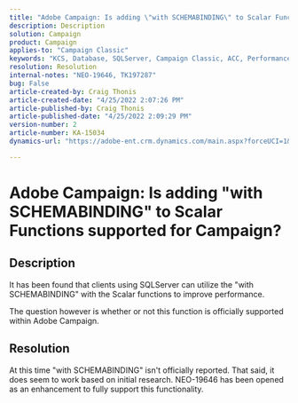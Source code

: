```yaml
---
title: "Adobe Campaign: Is adding \"with SCHEMABINDING\" to Scalar Functions supported for Campaign?"
description: Description
solution: Campaign
product: Campaign
applies-to: "Campaign Classic"
keywords: "KCS, Database, SQLServer, Campaign Classic, ACC, Performance"
resolution: Resolution
internal-notes: "NEO-19646, TK197287"
bug: False
article-created-by: Craig Thonis
article-created-date: "4/25/2022 2:07:26 PM"
article-published-by: Craig Thonis
article-published-date: "4/25/2022 2:09:29 PM"
version-number: 2
article-number: KA-15034
dynamics-url: "https://adobe-ent.crm.dynamics.com/main.aspx?forceUCI=1&pagetype=entityrecord&etn=knowledgearticle&id=fe9dd504-a1c4-ec11-a7b6-0022480a1ec2"

---
```

# Adobe Campaign: Is adding "with SCHEMABINDING" to Scalar Functions supported for Campaign?

## Description


It has been found that clients using SQLServer can utilize the "with SCHEMABINDING" with the Scalar functions to improve performance.

The question however is whether or not this function is officially supported within Adobe Campaign.


## Resolution


At this time "with SCHEMABINDING" isn't officially reported. That said, it does seem to work based on initial research. NEO-19646 has been opened as an enhancement to fully support this functionality.
